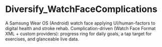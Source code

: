 # Diversify_WatchFaceComplications
A Samsung Wear OS (Android) watch face applying UI/human-factors to digital health and stroke rehab. Complication-driven (Watch Face Format XML + custom providers): progress ring for daily goals, a tap target for exercises, and glanceable live data.
